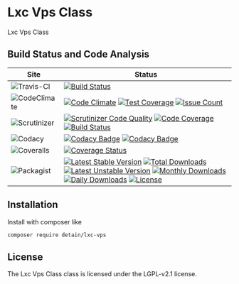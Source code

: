 # Lxc Vps Class

Lxc Vps Class

## Build Status and Code Analysis

Site          | Status
--------------|---------------------------
![Travis-CI](http://i.is.cc/storage/GYd75qN.png "Travis-CI")     | [![Build Status](https://travis-ci.org/detain/lxc-vps.svg?branch=master)](https://travis-ci.org/detain/lxc-vps)
![CodeClimate](http://i.is.cc/storage/GYlageh.png "CodeClimate")  | [![Code Climate](https://codeclimate.com/github/detain/lxc-vps/badges/gpa.svg)](https://codeclimate.com/github/detain/lxc-vps) [![Test Coverage](https://codeclimate.com/github/detain/lxc-vps/badges/coverage.svg)](https://codeclimate.com/github/detain/lxc-vps/coverage) [![Issue Count](https://codeclimate.com/github/detain/lxc-vps/badges/issue_count.svg)](https://codeclimate.com/github/detain/lxc-vps)
![Scrutinizer](http://i.is.cc/storage/GYeUnux.png "Scrutinizer")   | [![Scrutinizer Code Quality](https://scrutinizer-ci.com/g/myadmin-plugins/lxc-vps/badges/quality-score.png?b=master)](https://scrutinizer-ci.com/g/myadmin-plugins/lxc-vps/?branch=master) [![Code Coverage](https://scrutinizer-ci.com/g/myadmin-plugins/lxc-vps/badges/coverage.png?b=master)](https://scrutinizer-ci.com/g/myadmin-plugins/lxc-vps/?branch=master) [![Build Status](https://scrutinizer-ci.com/g/myadmin-plugins/lxc-vps/badges/build.png?b=master)](https://scrutinizer-ci.com/g/myadmin-plugins/lxc-vps/build-status/master)
![Codacy](http://i.is.cc/storage/GYi66Cx.png "Codacy")        | [![Codacy Badge](https://api.codacy.com/project/badge/Grade/226251fc068f4fd5b4b4ef9a40011d06)](https://www.codacy.com/app/detain/lxc-vps) [![Codacy Badge](https://api.codacy.com/project/badge/Coverage/25fa74eb74c947bf969602fcfe87e349)](https://www.codacy.com/app/detain/lxc-vps?utm_source=github.com&utm_medium=referral&utm_content=detain/lxc-vps&utm_campaign=Badge_Coverage)
![Coveralls](http://i.is.cc/storage/GYjNSim.png "Coveralls")    | [![Coverage Status](https://coveralls.io/repos/github/detain/db_abstraction/badge.svg?branch=master)](https://coveralls.io/github/detain/lxc-vps?branch=master)
![Packagist](http://i.is.cc/storage/GYacBEX.png "Packagist")     | [![Latest Stable Version](https://poser.pugx.org/detain/lxc-vps/version)](https://packagist.org/packages/detain/lxc-vps) [![Total Downloads](https://poser.pugx.org/detain/lxc-vps/downloads)](https://packagist.org/packages/detain/lxc-vps) [![Latest Unstable Version](https://poser.pugx.org/detain/lxc-vps/v/unstable)](//packagist.org/packages/detain/lxc-vps) [![Monthly Downloads](https://poser.pugx.org/detain/lxc-vps/d/monthly)](https://packagist.org/packages/detain/lxc-vps) [![Daily Downloads](https://poser.pugx.org/detain/lxc-vps/d/daily)](https://packagist.org/packages/detain/lxc-vps) [![License](https://poser.pugx.org/detain/lxc-vps/license)](https://packagist.org/packages/detain/lxc-vps)


## Installation

Install with composer like

```sh
composer require detain/lxc-vps
```

## License

The Lxc Vps Class class is licensed under the LGPL-v2.1 license.

